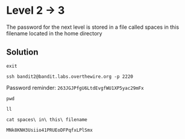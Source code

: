 # Level 2 -> 3

The password for the next level is stored in a file called spaces in this filename located in the home directory

## Solution

```
exit
```

```
ssh bandit2@bandit.labs.overthewire.org -p 2220
```

Password reminder: `263JGJPfgU6LtdEvgfWU1XP5yac29mFx`

```
pwd
```

```
ll
```

```
cat spaces\ in\ this\ filename
```

```
MNk8KNH3Usiio41PRUEoDFPqfxLPlSmx
```
